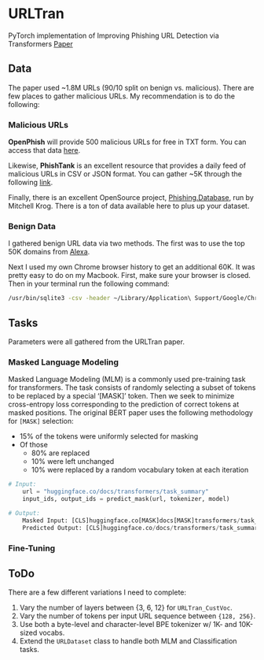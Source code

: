 # URLTran
PyTorch implementation of Improving Phishing URL Detection via Transformers [Paper](https://arxiv.org/pdf/2106.05256.pdf)

## Data
The paper used ~1.8M URLs (90/10 split on benign vs. malicious). There are few places to gather malicious URLs. My recommendation is to do the following:

### Malicious URLs
__OpenPhish__ will provide 500 malicious URLs for free in TXT form. You can access that data [here](https://openphish.com/phishing_database.html).

Likewise, __PhishTank__ is an excellent resource that provides a daily feed of malicious URLs in CSV or JSON format. You can gather ~5K through the following [link](https://www.phishtank.com/developer_info.php).

Finally, there is an excellent OpenSource project, [Phishing.Database](https://github.com/mitchellkrogza/Phishing.Database), run by Mitchell Krog. There is a ton of data available here to plus up your dataset.

### Benign Data
I gathered benign URL data via two methods. The first was to use the top 50K domains from [Alexa](http://s3.amazonaws.com/alexa-static/top-1m.csv.zip).

Next I used my own Chrome browser history to get an additional 60K. It was pretty easy to do on my Macbook. First, make sure your browser is closed. Then in your terminal run the following command:

```bash
/usr/bin/sqlite3 -csv -header ~/Library/Application\ Support/Google/Chrome/Default/History "SELECT urls.id, urls.url FROM urls JOIN visits ON urls.id = visits.url LEFT JOIN visit_source ON visits.id = visit_source.id order by last_visit_time asc;" > history.csv
```

## Tasks
Parameters were all gathered from the URLTran paper.
### Masked Language Modeling
Masked Language Modeling (MLM) is a commonly used pre-training task for transformers. The task consists of randomly selecting a subset of tokens to be replaced by a special ‘[MASK]’ token. Then we seek to minimize cross-entropy loss corresponding to the prediction of correct tokens at masked positions. The original BERT paper uses the following methodology for `[MASK]` selection:
- 15% of the tokens were uniformly selected for masking
- Of those
  - 80% are replaced
  - 10% were left unchanged
  - 10% were replaced by a random vocabulary token at each iteration

```python
# Input:
    url = "huggingface.co/docs/transformers/task_summary"
    input_ids, output_ids = predict_mask(url, tokenizer, model)

# Output:
    Masked Input: [CLS]huggingface.co[MASK]docs[MASK]transformers/task_summary[SEP]
    Predicted Output: [CLS]huggingface.co/docs/transformers/task_summary[SEP]
```

### Fine-Tuning



## ToDo
There are a few different variations I need to complete:
1. Vary the number of layers between {3, 6, 12} for `URLTran_CustVoc`.
2. Vary the number of tokens per input URL sequence between `{128, 256}`. 
3. Use both a byte-level and character-level BPE tokenizer w/ 1K- and 10K-sized vocabs.
4. Extend the `URLDataset` class to handle both MLM and Classification tasks.